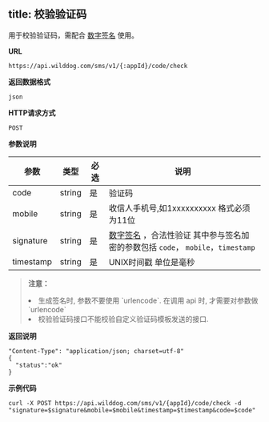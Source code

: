 
title: 校验验证码
---

用于校验验证码，需配合 [数字签名](/guide/sms/signature.html#生成数字签名的方法) 使用。


**URL**

```
https://api.wilddog.com/sms/v1/{:appId}/code/check
```

**返回数据格式**

```
json
```

**HTTP请求方式**    

```
POST    
```
    
**参数说明**
    
|参数           |类型           |必选       |说明|
|--------------|--------------|----------|---|
|code     |string            |是         |验证码|
|mobile          |string         |是         |收信人手机号,如1xxxxxxxxxx 格式必须为11位|
|signature      |string         |是         |[数字签名](/guide/sms/signature.html#生成数字签名的方法) ，合法性验证 其中参与签名加密的参数包括 `code`， `mobile`，`timestamp`|
|timestamp      |string         |是         |UNIX时间戳 单位是毫秒|
    
<blockquote class="warning">
  <p><strong>注意：</strong></p>
  <li>生成签名时, 参数不要使用 `urlencode`. 在调用 api 时, 才需要对参数做 `urlencode`</li>
  <li>校验验证码接口不能校验自定义验证码模板发送的接口.</li>
</blockquote>


**返回说明**

```
"Content-Type": "application/json; charset=utf-8"
{
  "status":"ok"
}
```

**示例代码**

```
curl -X POST https://api.wilddog.com/sms/v1/{appId}/code/check -d "signature=$signature&mobile=$mobile&timestamp=$timestamp&code=$code"
```


